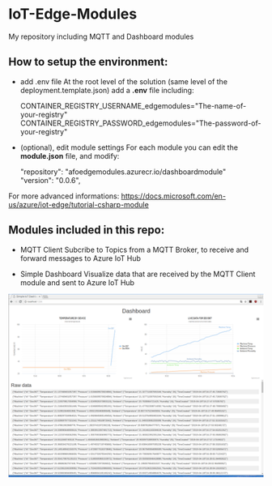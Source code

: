 # IoT-Edge-Modules
My repository including MQTT and Dashboard modules

## How to setup the environment:
- add .env file
At the root level of the solution (same level of the deployment.template.json) add a **.env** file including:

  CONTAINER_REGISTRY_USERNAME_edgemodules="The-name-of-your-registry"
  CONTAINER_REGISTRY_PASSWORD_edgemodules="The-password-of-your-registry"

- (optional), edit module settings
For each module you can edit the **module.json** file, and modify:

  "repository": "afoedgemodules.azurecr.io/dashboardmodule"  
  "version": "0.0.6",

For more advanced informations: https://docs.microsoft.com/en-us/azure/iot-edge/tutorial-csharp-module

## Modules included in this repo:

- MQTT Client
Subcribe to Topics from a MQTT Broker, to receive and forward messages to Azure IoT Hub

- Simple Dashboard
Visualize data that are received by the MQTT Client module and sent to Azure IoT Hub 

![Dashboard](/doc/dashboard.png)
